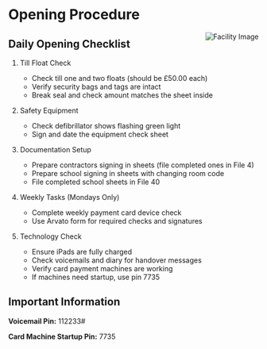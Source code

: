# Opening Procedure

<img src="/vite.svg" alt="Facility Image" style="max-height: 80px; float: right;" />

## Daily Opening Checklist

1. Till Float Check
   - Check till one and two floats (should be £50.00 each)
   - Verify security bags and tags are intact
   - Break seal and check amount matches the sheet inside

2. Safety Equipment
   - Check defibrillator shows flashing green light
   - Sign and date the equipment check sheet

3. Documentation Setup
   - Prepare contractors signing in sheets (file completed ones in File 4)
   - Prepare school signing in sheets with changing room code
   - File completed school sheets in File 40

4. Weekly Tasks (Mondays Only)
   - Complete weekly payment card device check
   - Use Arvato form for required checks and signatures

5. Technology Check
   - Ensure iPads are fully charged
   - Check voicemails and diary for handover messages
   - Verify card payment machines are working
   - If machines need startup, use pin 7735

## Important Information

**Voicemail Pin:** 112233#

**Card Machine Startup Pin:** 7735
